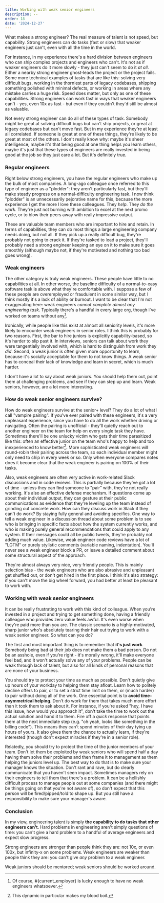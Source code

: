 ```yaml
---
title: Working with weak senior engineers
description: --
order: 18
date: '2024-12-27'
---
```


What makes a strong engineer? The real measure of talent is not speed, but capability. Strong engineers can do tasks (fast or slow) that weaker engineers just can't, even with all the time in the world.

For instance, in my experience there's a hard division between engineers who can ship complex projects and engineers who can't. It's not as if weaker engineers do it more slowly - they just can't seem to do it _at all_. Either a nearby strong engineer ghost-leads the project or the project fails. Some more technical examples of tasks that are like this: solving very difficult bugs, working in the thorniest parts of legacy codebases, shipping something polished with minimal defects, or working in areas where any mistake carries a huge risk. Speed does matter, but only as one of these capabilities. Strong engineers can work fast in ways that weaker engineers can't - yes, even 10x as fast - but even if they couldn't they'd still be almost as valuable.

Not every strong engineer can do all of these types of task. Somebody might be great at solving difficult bugs but can't ship projects, or great at legacy codebases but can't move fast. But in my experience they're at least all correlated. If someone is great at one of these things, they're likely to be great at most of the others. I don't really know why: maybe it's sheer intelligence, maybe it's that being good at one thing helps you learn others, maybe it's just that these types of engineers are really invested in being good at the job so they just care a lot. But it's definitely true.

### Regular engineers

Right below strong engineers, you have the regular engineers who make up the bulk of most companies. A long-ago colleague once referred to this type of engineer as a "plodder": they aren't particularly fast, but they'll make steady progress on a normal-difficulty engineering task. I now think "plodder" is an unnecessarily pejorative name for this, because the more experience I get the more I love these colleagues. They _help_. They _do the work_. They're just not burning with ambition to excel at the next promo cycle, or to blow their peers away with really impressive output.

These are valuable team members who are important to hire and retain. In terms of capabilities, they can do most things a large engineering company needs doing, but not all. If they pick up a really difficult bug, they're probably not going to crack it. If they're tasked to lead a project, they'll probably need a strong engineer keeping an eye on it to make sure it goes smoothly (although maybe not, if they're motivated and nothing too bad goes wrong).

### Weak engineers

The other category is truly weak engineers. These people have little to no capabilities at all. In other worse, the baseline difficulty of a normal-to-easy software task is above what they're comfortable with. I suppose a few of these people are overemployed or fraudulent in some similar way, but I think mostly it's a lack of ability or burnout. I want to be clear that I'm not exaggerating here: weak engineers _cannot complete almost any engineering task_. Typically there's a handful in every large org, though I've worked on teams without any[^2].

Ironically, while people like this exist at almost all seniority levels, it's more likely to encounter weak engineers in senior roles. I think this is probably for two reasons. First, the bar to hire juniors is explicitly capability-based, so it's harder to slip past it. In interviews, seniors can talk about work they were tangentially involved with, which is hard to distinguish from work they _did_. Second, a weak junior is often given more opportunity to learn, because it's socially acceptable for them to not know things. A weak senior has to conceal their lack of knowledge and learn in secret, which is much harder.

I don't have a lot to say about weak juniors. You should help them out, point them at challenging problems, and see if they can step up and learn. Weak seniors, however, are a lot more interesting.

### How do weak senior engineers survive?

How do weak engineers survive at the senior+ level? They do a lot of what I call "vampire pairing". If you've ever paired with these engineers, it's a very unpleasant experience, since you have to do all the work whether driving or navigating. Often the pairing is unofficial - they'll quietly reach out to another engineer on the team for help on every single task they have. Sometimes there'll be one unlucky victim who gets their time parasitized like this: often an effective junior on the team who's happy to help and too inexperienced to know better[^3]. More sophisticated weak engineers will round-robin their pairing across the team, so each individual member might only need to chip in every week or so. Only when everyone compares notes does it become clear that the weak engineer is pairing on 100% of their tasks.

Also, weak engineers are often very active in work-related Slack discussions and in code reviews. This is partially because they've got a lot of time - unless they can find someone to "pair" with, they're not really working. It's also an effective defense mechanism. If questions come up about their individual output, they can gesture at their public communications as evidence that they're leveling up the team instead of grinding out concrete work. How can they discuss work in Slack if they can't do work? By staying fully general and avoiding specifics. One way to tell a weak engineer in a discussion thread about some problem is to see who is bringing in specific facts about how the system currently works, and who is making purely general recommendations that could apply to any system. If their messages could all be public tweets, they're probably not adding much value. Likewise, weak engineer code reviews have a lot of "LGTM" or purely stylistic comments (variable naming, indentation). You'll never see a weak engineer block a PR, or leave a detailed comment about some structural aspect of the approach.

They're almost always very nice, very friendly people. This is mainly selection bias - the weak engineers who are also abrasive and unpleasant get shuffled out, or don't get hired in the first place. I think it's also strategy: if you can't move the big wheel forward, you had better at least be pleasant to work with.

### Working with weak senior engineers

It can be really frustrating to work with this kind of colleague. When you're invested in a project and trying to get something done, having a friendly colleague who provides zero value feels awful. It's even worse when they're paid more than you are. The classic scenario is a highly-motivated, sharp junior who's absolutely tearing their hair out trying to work with a weak senior engineer. So what can you do?

The first and most important thing is to remember that **it's just work**. Somebody being bad at their job does not make them a bad person. Do not be an asshole, even if you're right - it's morally wrong, it'll make everyone feel bad, and it won't actually solve any of your problems. People can be weak through lack of talent, but also for all kinds of personal reasons that are none of your business.

You should try to protect your time as much as possible. Don't quietly give up hours of your workday to helping them stay afloat. Learn how to politely decline offers to pair, or to set a strict time limit on them, or (much harder) to pair without doing all of the work. One essential point is to **avoid time-asymmetrical helping**. Don't do work for them that takes much more effort than it took them to ask about it. For instance, if you're asked "hey, I have this issue, how would you approach it", don't take the time to work out the actual solution and hand it to them. Fire off a _quick_ response that points them at the next immediate step (e.g. "oh yeah, looks like something in the billing code"). This means they can't spend minutes of their day tying up hours of yours. It also gives them the chance to actually learn, if they're interested (though don't expect miracles if they're in a senior role).

Relatedly, you should try to protect the time of the junior members of your team. Don't let them be exploited by weak seniors who will spend half a day having them solve their problems and then frame it to management as them helping the juniors level up. The best way to do that is to make sure your manager knows the situation. Don't rant and rave, but do clearly communicate that you haven't seen impact. Sometimes managers rely on their engineers to tell them that there's a problem. It can be a hellishly difficult process to manage people out at some companies (and there might be things going on that you're not aware of), so don't expect that this person will be fired/pipped/told to shape up. But you still have a responsibility to make sure your manager's aware.

### Conclusion

In my view, engineering talent is simply **the capability to do tasks that other engineers can't**. Hard problems in engineering aren't simply questions of time: you can't give a hard problem to a handful of average engineers and expect slow progress.

Strong engineers are stronger than people think they are: not 10x, or even 100x, but infinity-x on some problems. Weak engineers are weaker than people think they are: you can't give _any_ problem to a weak engineer.

Weak juniors should be mentored; weak seniors should be worked around.


[^1]: All of this is in the context of large tech companies working on websites. I have no idea if this applies to other domains.

[^2]: Of course, #{current_employer} is lucky enough to have no weak engineers whatsoever.

[^3]: This dynamic in particular makes my blood boil.